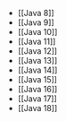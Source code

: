 - [[Java 8]]
- [[Java 9]]
- [[Java 10]]
- [[Java 11]]
- [[Java 12]]
- [[Java 13]]
- [[Java 14]]
- [[Java 15]]
- [[Java 16]]
- [[Java 17]]
- [[Java 18]]